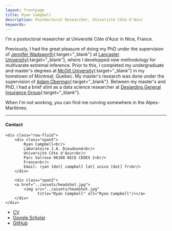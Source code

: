 ```yaml
---
layout: frontpage
title: Ryan Campbell
description: Postdoctoral Researcher, Université Côte d'Azur 
keywords: 
---
```


I'm a postoctoral researcher at Université Côte d'Azur in Nice, France.

Previously, I had the great pleasure of doing my PhD under the supervision of [Jennifer Wadsworth](https://www.lancaster.ac.uk/~wadswojl/){:target="_blank"} at [Lancaster University](https://www.lancaster.ac.uk/maths/){:target="_blank"}, where I developped new methodology for multivarate extremal inference. Prior to this, I completed my undergraduate and master's degrees at [McGill University](https://www.mcgill.ca/mathstat/){:target="_blank"} in my hometown of Montreal, Quebec. My master's research was done under the supervision of [Adam Oberman](https://www.adamoberman.net/){:target="_blank"}. Between my master's and PhD, I had a brief stint as a data science researcher at [Desjardins General Insurance Group](https://www.desjardinsgeneralinsurance.com/){:target="_blank"}.

When I'm not working, you can find me running somewhere in the Alpes-Maritimes.

---


<div class="container">
<h4><a name="contact"></a>Contact</h4>

    <div class="row-fluid">
        <div class="span5">
            Ryan Campbell<br/>
            Laboratoire J.A. Dieudonné<br/>
            Université Côte d'Azur<br/>
            Parc Valrose 06108 NICE CEDEX 2<br/>
            France<br/>
            Email: ryan [dot] campbell [at] unice [dot] fr<br/>
        </div>

        <div class="span2">
        <a href="../assets/headshot.jpg">
            <img src="../assets/headshot.jpg"
                  title="Ryan Campbell" alt="Ryan Campbell"/></a>
        </div>
    </div>
</div>

<div class="navbar">
  <div class="navbar-inner">
      <ul class="nav">
          <li><a href="{{ BASE_PATH }}/assets/academiccv.pdf" target="_blank">CV</a></li>
          <li><a href="https://scholar.google.com/citations?user=xI10ohkAAAAJ&hl=en" target="_blank">Google Scholar</a></li>
          <li><a href="https://github.com/ryancampbell514" target="_blank">GitHub</a></li>
      </ul>
  </div>
</div>
